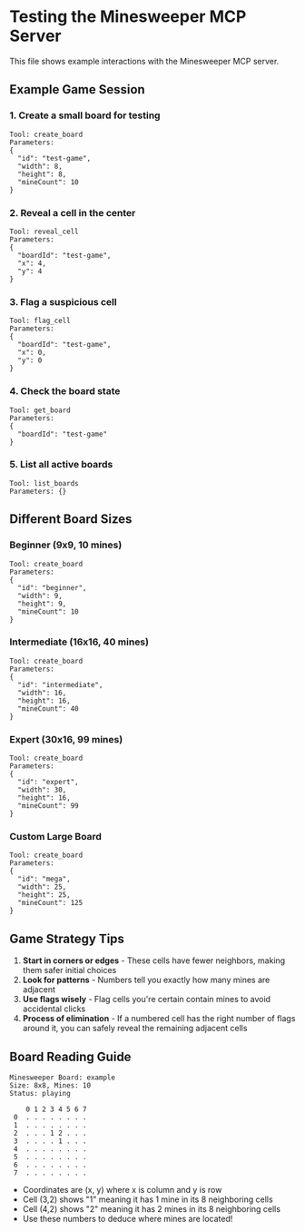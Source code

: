 # Testing the Minesweeper MCP Server

This file shows example interactions with the Minesweeper MCP server.

## Example Game Session

### 1. Create a small board for testing
```
Tool: create_board
Parameters:
{
  "id": "test-game",
  "width": 8,
  "height": 8,
  "mineCount": 10
}
```

### 2. Reveal a cell in the center
```
Tool: reveal_cell
Parameters:
{
  "boardId": "test-game",
  "x": 4,
  "y": 4
}
```

### 3. Flag a suspicious cell
```
Tool: flag_cell
Parameters:
{
  "boardId": "test-game",
  "x": 0,
  "y": 0
}
```

### 4. Check the board state
```
Tool: get_board
Parameters:
{
  "boardId": "test-game"
}
```

### 5. List all active boards
```
Tool: list_boards
Parameters: {}
```

## Different Board Sizes

### Beginner (9x9, 10 mines)
```
Tool: create_board
Parameters:
{
  "id": "beginner",
  "width": 9,
  "height": 9,
  "mineCount": 10
}
```

### Intermediate (16x16, 40 mines)
```
Tool: create_board
Parameters:
{
  "id": "intermediate",
  "width": 16,
  "height": 16,
  "mineCount": 40
}
```

### Expert (30x16, 99 mines)
```
Tool: create_board
Parameters:
{
  "id": "expert",
  "width": 30,
  "height": 16,
  "mineCount": 99
}
```

### Custom Large Board
```
Tool: create_board
Parameters:
{
  "id": "mega",
  "width": 25,
  "height": 25,
  "mineCount": 125
}
```

## Game Strategy Tips

1. **Start in corners or edges** - These cells have fewer neighbors, making them safer initial choices
2. **Look for patterns** - Numbers tell you exactly how many mines are adjacent
3. **Use flags wisely** - Flag cells you're certain contain mines to avoid accidental clicks
4. **Process of elimination** - If a numbered cell has the right number of flags around it, you can safely reveal the remaining adjacent cells

## Board Reading Guide

```
Minesweeper Board: example
Size: 8x8, Mines: 10
Status: playing

    0 1 2 3 4 5 6 7
 0  . . . . . . . .
 1  . . . . . . . .
 2  . . . 1 2 . . .
 3  . . . . 1 . . .
 4  . . . . . . . .
 5  . . . . . . . .
 6  . . . . . . . .
 7  . . . . . . . .
```

- Coordinates are (x, y) where x is column and y is row
- Cell (3,2) shows "1" meaning it has 1 mine in its 8 neighboring cells
- Cell (4,2) shows "2" meaning it has 2 mines in its 8 neighboring cells
- Use these numbers to deduce where mines are located!